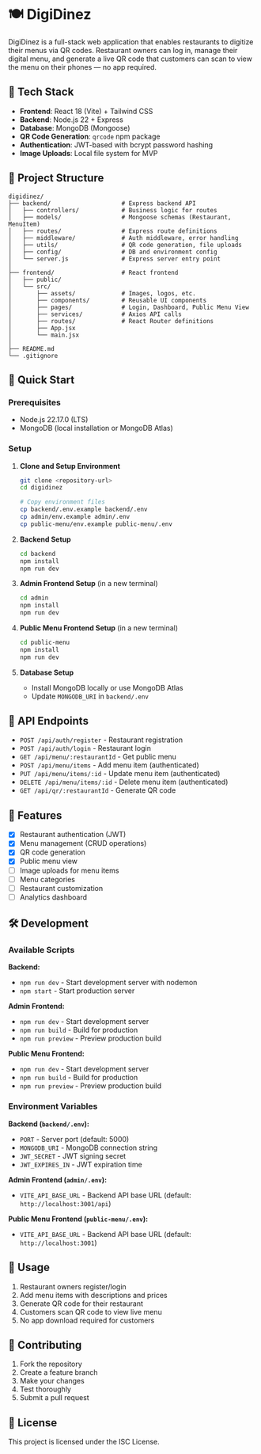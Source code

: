 # 🍽️ DigiDinez

DigiDinez is a full-stack web application that enables restaurants to digitize their menus via QR codes. Restaurant owners can log in, manage their digital menu, and generate a live QR code that customers can scan to view the menu on their phones — no app required.

## 🧱 Tech Stack

- **Frontend**: React 18 (Vite) + Tailwind CSS
- **Backend**: Node.js 22 + Express
- **Database**: MongoDB (Mongoose)
- **QR Code Generation**: `qrcode` npm package
- **Authentication**: JWT-based with bcrypt password hashing
- **Image Uploads**: Local file system for MVP

## 📁 Project Structure

```
digidinez/
├── backend/                    # Express backend API
│   ├── controllers/            # Business logic for routes
│   ├── models/                 # Mongoose schemas (Restaurant, MenuItem)
│   ├── routes/                 # Express route definitions
│   ├── middleware/             # Auth middleware, error handling
│   ├── utils/                  # QR code generation, file uploads
│   ├── config/                 # DB and environment config
│   └── server.js               # Express server entry point
│
├── frontend/                   # React frontend
│   ├── public/
│   └── src/
│       ├── assets/             # Images, logos, etc.
│       ├── components/         # Reusable UI components
│       ├── pages/              # Login, Dashboard, Public Menu View
│       ├── services/           # Axios API calls
│       ├── routes/             # React Router definitions
│       ├── App.jsx
│       └── main.jsx
│
├── README.md
└── .gitignore
```

## 🚀 Quick Start

### Prerequisites

- Node.js 22.17.0 (LTS)
- MongoDB (local installation or MongoDB Atlas)

### Setup

1. **Clone and Setup Environment**
   ```bash
   git clone <repository-url>
   cd digidinez
   
   # Copy environment files
   cp backend/.env.example backend/.env
   cp admin/env.example admin/.env
   cp public-menu/env.example public-menu/.env
   ```

2. **Backend Setup**
   ```bash
   cd backend
   npm install
   npm run dev
   ```

3. **Admin Frontend Setup** (in a new terminal)
   ```bash
   cd admin
   npm install
   npm run dev
   ```

4. **Public Menu Frontend Setup** (in a new terminal)
   ```bash
   cd public-menu
   npm install
   npm run dev
   ```

5. **Database Setup**
   - Install MongoDB locally or use MongoDB Atlas
   - Update `MONGODB_URI` in `backend/.env`

## 🔧 API Endpoints

- `POST /api/auth/register` - Restaurant registration
- `POST /api/auth/login` - Restaurant login
- `GET /api/menu/:restaurantId` - Get public menu
- `POST /api/menu/items` - Add menu item (authenticated)
- `PUT /api/menu/items/:id` - Update menu item (authenticated)
- `DELETE /api/menu/items/:id` - Delete menu item (authenticated)
- `GET /api/qr/:restaurantId` - Generate QR code

## 🎯 Features

- [x] Restaurant authentication (JWT)
- [x] Menu management (CRUD operations)
- [x] QR code generation
- [x] Public menu view
- [ ] Image uploads for menu items
- [ ] Menu categories
- [ ] Restaurant customization
- [ ] Analytics dashboard

## 🛠️ Development

### Available Scripts

**Backend:**
- `npm run dev` - Start development server with nodemon
- `npm start` - Start production server

**Admin Frontend:**
- `npm run dev` - Start development server
- `npm run build` - Build for production
- `npm run preview` - Preview production build

**Public Menu Frontend:**
- `npm run dev` - Start development server
- `npm run build` - Build for production
- `npm run preview` - Preview production build

### Environment Variables

**Backend (`backend/.env`):**
- `PORT` - Server port (default: 5000)
- `MONGODB_URI` - MongoDB connection string
- `JWT_SECRET` - JWT signing secret
- `JWT_EXPIRES_IN` - JWT expiration time

**Admin Frontend (`admin/.env`):**
- `VITE_API_BASE_URL` - Backend API base URL (default: `http://localhost:3001/api`)

**Public Menu Frontend (`public-menu/.env`):**
- `VITE_API_BASE_URL` - Backend API base URL (default: `http://localhost:3001`)

## 📱 Usage

1. Restaurant owners register/login
2. Add menu items with descriptions and prices
3. Generate QR code for their restaurant
4. Customers scan QR code to view live menu
5. No app download required for customers

## 🤝 Contributing

1. Fork the repository
2. Create a feature branch
3. Make your changes
4. Test thoroughly
5. Submit a pull request

## 📄 License

This project is licensed under the ISC License.
